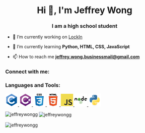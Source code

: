 <h1 align="center">Hi 👋, I'm Jeffrey Wong</h1>
<h3 align="center">I am a high school student</h3>

- 🔭 I’m currently working on [LockIn](https://github.com/JeffreyWongg/chrome-extension-app-lockin)

- 🌱 I’m currently learning **Python, HTML, CSS, JavaScript**

- 📫 How to reach me **jeffrey.wong.businessmail@gmail.com**

<h3 align="left">Connect with me:</h3>
<p align="left">
</p>

<h3 align="left">Languages and Tools:</h3>
<p align="left"> <a href="https://www.cprogramming.com/" target="_blank" rel="noreferrer"> <img src="https://raw.githubusercontent.com/devicons/devicon/master/icons/c/c-original.svg" alt="c" width="40" height="40"/> </a> <a href="https://www.w3schools.com/cs/" target="_blank" rel="noreferrer"> <img src="https://raw.githubusercontent.com/devicons/devicon/master/icons/csharp/csharp-original.svg" alt="csharp" width="40" height="40"/> </a> <a href="https://www.w3schools.com/css/" target="_blank" rel="noreferrer"> <img src="https://raw.githubusercontent.com/devicons/devicon/master/icons/css3/css3-original-wordmark.svg" alt="css3" width="40" height="40"/> </a> <a href="https://www.w3.org/html/" target="_blank" rel="noreferrer"> <img src="https://raw.githubusercontent.com/devicons/devicon/master/icons/html5/html5-original-wordmark.svg" alt="html5" width="40" height="40"/> </a> <a href="https://developer.mozilla.org/en-US/docs/Web/JavaScript" target="_blank" rel="noreferrer"> <img src="https://raw.githubusercontent.com/devicons/devicon/master/icons/javascript/javascript-original.svg" alt="javascript" width="40" height="40"/> </a> <a href="https://nodejs.org" target="_blank" rel="noreferrer"> <img src="https://raw.githubusercontent.com/devicons/devicon/master/icons/nodejs/nodejs-original-wordmark.svg" alt="nodejs" width="40" height="40"/> </a> <a href="https://www.python.org" target="_blank" rel="noreferrer"> <img src="https://raw.githubusercontent.com/devicons/devicon/master/icons/python/python-original.svg" alt="python" width="40" height="40"/> </a> </p>

<p><img align="left" src="https://github-readme-stats.vercel.app/api/top-langs?username=jeffreywongg&show_icons=true&theme=tokyonight&locale=en&layout=compact" alt="jeffreywongg" /></p>

<p>&nbsp;<img align="center" src="https://github-readme-stats.vercel.app/api?username=jeffreywongg&show_icons=true&theme=tokyonight&locale=en" alt="jeffreywongg" /></p>

<p><img align="center" src="https://github-readme-streak-stats.herokuapp.com/?user=jeffreywongg&theme=dark" alt="jeffreywongg" /></p>
